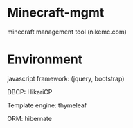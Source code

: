 # Minecraft-mgmt
minecraft management tool (nikemc.com)


Environment
===============

javascript framework: (jquery, bootstrap)

DBCP: HikariCP

Template engine: thymeleaf

ORM: hibernate
